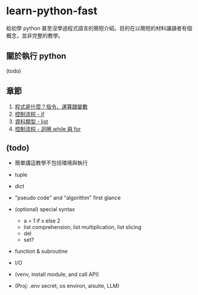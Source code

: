 # learn-python-fast
給初學 python 甚至沒學過程式語言的簡短介紹。目的在以簡短的材料讓讀者有個概念，並非完整的教學。

## 關於執行 python

(todo)

## 章節

1. [程式是什麼？指令、運算跟變數](01_command_and_basic.md)
1. [控制流程 - if](02_flow_control_if.md)
1. [資料類型 - list](03_data_type_list.md)
1. [控制流程 - 迴圈 while 與 for](04_flow_control_loop.md)

## (todo)

* 簡單講這教學不包括環境與執行
* tuple
* dict
* "pseudo code" and "algorithm" first glance
* (optional) special syntax
    * a = 1 if x else 2
    * list comprehension, list multiplication, list slicing
    * del
    * set?

* function & subroutine
* I/O
* (venv, install module, and call API)
* (Proj: .env secret, os environ, aisuite, LLM)